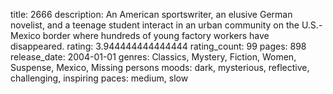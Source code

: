 title: 2666
description: An American sportswriter, an elusive German novelist, and a teenage student interact in an urban community on the U.S.-Mexico border where hundreds of young factory workers have disappeared.
rating: 3.944444444444444
rating_count: 99
pages: 898
release_date: 2004-01-01
genres: Classics, Mystery, Fiction, Women, Suspense, Mexico, Missing persons
moods: dark, mysterious, reflective, challenging, inspiring
paces: medium, slow